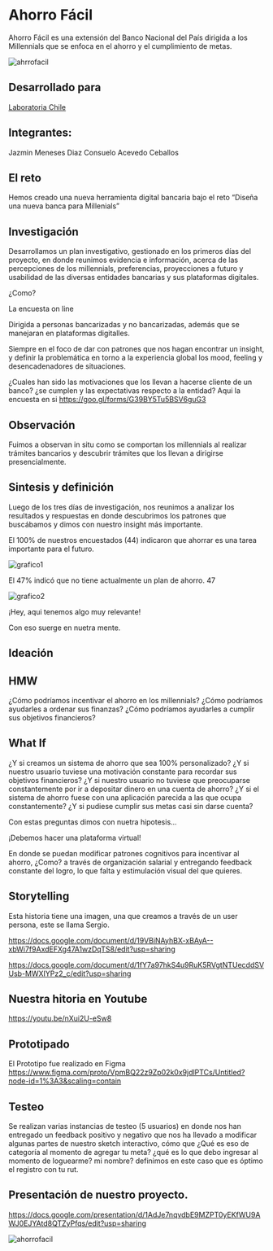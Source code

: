 # Ahorro Fácil

Ahorro Fácil es una extensión del Banco Nacional del País dirigida a los Millennials que se enfoca en el ahorro y el cumplimiento de metas.

![ahrrofacil](https://user-images.githubusercontent.com/32287743/37950119-bf9e113a-316d-11e8-9c2f-72c9edfa0689.png)

## Desarrollado para
[Laboratoria Chile](https://www.figma.com/proto/VpmBQ22z9Zp02k0x9jdlPTCs/Ahorro-F%C3%A1cil?scaling=contain&node-id=1%3A3)

## Integrantes:

Jazmin Meneses Diaz Consuelo Acevedo Ceballos

## El reto

Hemos creado una nueva herramienta digital bancaria bajo el reto “Diseña una nueva banca para Millenials”

## Investigación

Desarrollamos un plan investigativo, gestionado en los primeros días del proyecto, en donde reunimos evidencia e información, acerca de las percepciones de los millennials, preferencias, proyecciones a futuro y usabilidad de las diversas entidades bancarias y sus plataformas digitales.

¿Como?

La encuesta on line

Dirigida a personas bancarizadas y no bancarizadas, además que se manejaran en plataformas digitalles.

Siempre en el foco de dar con patrones que nos hagan encontrar un insight, y definir la problemática en torno a la experiencia global los mood, feeling y desencadenadores de situaciones.

¿Cuales han sido las motivaciones que los llevan a hacerse cliente de un banco? ¿se cumplen y las expectativas respecto a la entidad?
Aqui la encuesta en si https://goo.gl/forms/G39BY5Tu5BSV6guG3

## Observación

Fuimos a observan in situ como se comportan los millennials al realizar trámites bancarios y descubrir trámites que los llevan a dirigirse presencialmente.

## Sintesis y definición

Luego de los tres días de investigación, nos reunimos a analizar los resultados y respuestas en donde descubrimos los patrones que buscábamos y dimos con nuestro insight más importante.

El 100% de nuestros encuestados (44) indicaron que ahorrar es una tarea importante para el futuro.

![grafico1](https://user-images.githubusercontent.com/32287743/38064552-df97812a-32d4-11e8-9c5b-1c3880608f32.png)


El 47% indicó que no tiene actualmente un plan de ahorro. 47

![grafico2](https://user-images.githubusercontent.com/32287743/38064558-ed37de88-32d4-11e8-8583-a39e6cd37f60.png)


¡Hey, aqui tenemos algo muy relevante!

Con eso suerge en nuetra mente.

## Ideación

## HMW

¿Cómo podríamos incentivar el ahorro en los millennials? ¿Cómo podríamos ayudarles a ordenar sus finanzas? ¿Cómo podríamos ayudarles a cumplir sus objetivos financieros?

## What If

¿Y si creamos un sistema de ahorro que sea 100% personalizado? ¿Y si nuestro usuario tuviese una motivación constante para recordar sus objetivos financieros? ¿Y si nuestro usuario no tuviese que preocuparse constantemente por ir a depositar dinero en una cuenta de ahorro? ¿Y si el sistema de ahorro fuese con una aplicación parecida a las que ocupa constantemente? ¿Y si pudiese cumplir sus metas casi sin darse cuenta?

Con estas preguntas dimos con nuetra hipotesis...

¡Debemos hacer una plataforma virtual!

En donde se puedan modificar patrones cognitivos para incentivar al ahorro, ¿Como? a través de organización salarial y entregando feedback constante del logro, lo que falta y estimulación visual del que quieres.

## Storytelling

Esta historia tiene una imagen, una que creamos a través de un user persona, este se llama Sergio.

https://docs.google.com/document/d/19VBiNAyhBX-xBAyA--xbWi7f9AxdEFXg47A1wzDqTS8/edit?usp=sharing

https://docs.google.com/document/d/1fY7a97hkS4u9RuK5RVgtNTUecddSVUsb-MWXIYPz2_c/edit?usp=sharing

## Nuestra hitoria en Youtube

https://youtu.be/nXui2U-eSw8

## Prototipado

El Prototipo fue realizado en Figma
https://www.figma.com/proto/VpmBQ22z9Zp02k0x9jdlPTCs/Untitled?node-id=1%3A3&scaling=contain

## Testeo

Se realizan varias instancias de testeo (5 usuarios) en donde nos han entregado un feedback positivo y negativo que nos ha llevado a modificar algunas partes de nuestro sketch interactivo, cómo que ¿Qué es eso de categoría al momento de agregar tu meta? ¿qué es lo que debo ingresar al momento de loguearme? mi nombre? definimos en este caso que es óptimo el registro con tu rut.

## Presentación de nuestro proyecto.

https://docs.google.com/presentation/d/1AdJe7nqvdbE9MZPT0yEKfWU9AWJ0EJYAtd8QTZyPfqs/edit?usp=sharing

![ahorrofacil](https://user-images.githubusercontent.com/32287743/38064579-15a01340-32d5-11e8-800c-9affacdcabd6.jpg)
